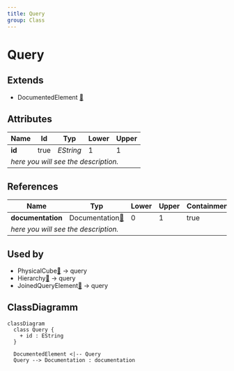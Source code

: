 ```yaml
---
title: Query
group: Class
---
```


# Query<a name="class-query"></a>


## Extends
- DocumentedElement [🔗](./class-DocumentedElement)
## Attributes

<table>
  <thead>
    <tr>
      <th>Name</th>
      <th>Id</th>
      <th>Typ</th>
      <th>Lower</th>
      <th>Upper</th>
    </tr>
  </thead>
  <tbody>
    <tr>
      <td><strong>id</strong></td>
      <td>true</td>
      <td><em>EString</em></td>
      <td>1</td>
      <td>1</td>
    </tr>
    <tr>
      <td colspan="5"><em> here you will see the description.</em></td>
    </tr>
  </tbody>
</table>

## References

<table>
  <thead>
    <tr>
      <th>Name</th>
      <th>Typ</th>
      <th>Lower</th>
      <th>Upper</th>
      <th>Containment</th>
    </tr>
  </thead>
  <tbody>
    <tr>
      <td><strong>documentation</strong></td>
      <td>Documentation<a href="./class-Documentation">🔗</a></td>
      <td>0</td>
      <td>1</td>
      <td>true</td>
    </tr>
    <tr>
      <td colspan="5"><em> here you will see the description.</em></td>
    </tr>
  </tbody>
</table>



## Used by

- PhysicalCube[🔗](./class-PhysicalCube) → query
- Hierarchy[🔗](./class-Hierarchy) → query
- JoinedQueryElement[🔗](./class-JoinedQueryElement) → query

## ClassDiagramm

```mermaid
classDiagram
  class Query {
    + id : EString
  }

  DocumentedElement <|-- Query
  Query --> Documentation : documentation

```
